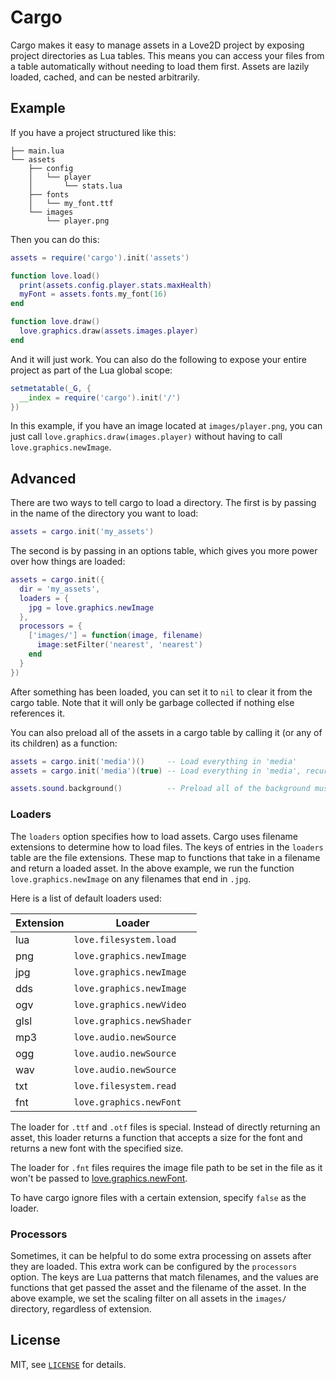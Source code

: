 Cargo
===

Cargo makes it easy to manage assets in a Love2D project by exposing project directories as Lua tables.
This means you can access your files from a table automatically without needing to load them first.
Assets are lazily loaded, cached, and can be nested arbitrarily.

Example
---

If you have a project structured like this:

```
├── main.lua
└── assets
    ├── config
    │   └── player
    │       └── stats.lua
    ├── fonts
    │   └── my_font.ttf
    └── images
        └── player.png
```

Then you can do this:

```lua
assets = require('cargo').init('assets')

function love.load()
  print(assets.config.player.stats.maxHealth)
  myFont = assets.fonts.my_font(16)
end

function love.draw()
  love.graphics.draw(assets.images.player)
end
```

And it will just work.  You can also do the following to expose your entire project as part of the Lua global scope:

```lua
setmetatable(_G, {
  __index = require('cargo').init('/')
})
```

In this example, if you have an image located at `images/player.png`, you can just call `love.graphics.draw(images.player)` without having to call `love.graphics.newImage`.

Advanced
---

There are two ways to tell cargo to load a directory. The first is by passing in the name of the directory you want to load:

```lua
assets = cargo.init('my_assets')
```

The second is by passing in an options table, which gives you more power over how things are loaded:

```lua
assets = cargo.init({
  dir = 'my_assets',
  loaders = {
    jpg = love.graphics.newImage
  },
  processors = {
    ['images/'] = function(image, filename)
      image:setFilter('nearest', 'nearest')
    end
  }
})
```

After something has been loaded, you can set it to `nil` to clear it from the cargo table.  Note
that it will only be garbage collected if nothing else references it.

You can also preload all of the assets in a cargo table by calling it (or any of its children) as a function:

```lua
assets = cargo.init('media')()     -- Load everything in 'media'
assets = cargo.init('media')(true) -- Load everything in 'media', recursively

assets.sound.background()          -- Preload all of the background music
```

### Loaders

The `loaders` option specifies how to load assets.
Cargo uses filename extensions to determine how to load files.
The keys of entries in the `loaders` table are the file extensions.
These map to functions that take in a filename and return a loaded asset.
In the above example, we run the function `love.graphics.newImage` on any filenames that end in `.jpg`.

Here is a list of default loaders used:

| Extension | Loader                    |
| --------- | ------------------------- |
| lua       | `love.filesystem.load`    |
| png       | `love.graphics.newImage`  |
| jpg       | `love.graphics.newImage`  |
| dds       | `love.graphics.newImage`  |
| ogv       | `love.graphics.newVideo`  |
| glsl      | `love.graphics.newShader` |
| mp3       | `love.audio.newSource`    |
| ogg       | `love.audio.newSource`    |
| wav       | `love.audio.newSource`    |
| txt       | `love.filesystem.read`    |
| fnt       | `love.graphics.newFont`   |

The loader for `.ttf` and `.otf` files is special. Instead of directly returning an asset, this loader returns a function that accepts a size for the font and returns a new font with the specified size.

The loader for `.fnt` files requires the image file path to be set in the file as it won't be passed to [love.graphics.newFont](https://love2d.org/wiki/love.graphics.newFont#Function_3).

To have cargo ignore files with a certain extension, specify `false` as the loader.

### Processors

Sometimes, it can be helpful to do some extra processing on assets after they are loaded.
This extra work can be configured by the `processors` option.
The keys are Lua patterns that match filenames, and the values are functions that get passed the asset and the filename of the asset.
In the above example, we set the scaling filter on all assets in the `images/` directory, regardless of extension.

License
---

MIT, see [`LICENSE`](LICENSE) for details.

